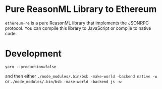# Pure ReasonML Library to Ethereum

`ethereum-re` is a pure ReasonML library that implements the JSONRPC
protocol. You can compile this library to JavaScript or compile to
native code.

# Development

`yarn --production=false`

and then either `./node_modules/.bin/bsb -make-world -backend native
-w` or `./node_modules/.bin/bsb -make-world -backend js -w`

